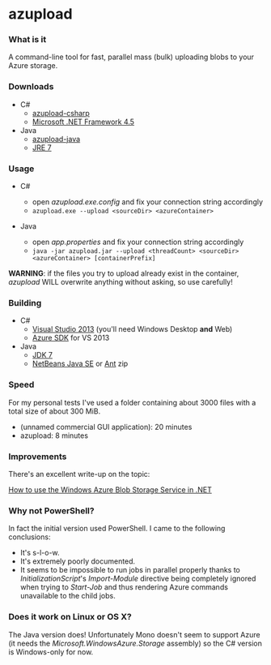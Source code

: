 # azupload

### What is it

A command-line tool for fast, parallel mass (bulk) uploading blobs to your Azure storage.


### Downloads

 * C#
   * [azupload-csharp](http://www.mediafire.com/download/17w7060dclr2max/azupload-csharp-20140201.7z)
   * [Microsoft .NET Framework 4.5](http://www.microsoft.com/en-us/download/details.aspx?id=30653)
 * Java
   * [azupload-java](http://www.mediafire.com/download/3f1wt1teyw1599u/azupload-java-20140201.7z)
   * [JRE 7](http://www.oracle.com/technetwork/java/javase/downloads/index.html)


### Usage

 * C#
   * open *azupload.exe.config* and fix your connection string accordingly
   * `azupload.exe --upload <sourceDir> <azureContainer>`

 * Java
   * open *app.properties* and fix your connection string accordingly
   * `java -jar azupload.jar --upload <threadCount> <sourceDir> <azureContainer> [containerPrefix]`

**WARNING**: if the files you try to upload already exist in the container, *azupload* WILL overwrite anything without asking, so use carefully!


### Building

 * C#
   * [Visual Studio 2013](http://www.visualstudio.com/downloads/download-visual-studio-vs) (you'll need Windows Desktop **and** Web)
   * [Azure SDK](http://www.windowsazure.com/en-us/downloads/) for VS 2013
 * Java
   * [JDK 7](http://www.oracle.com/technetwork/java/javase/downloads/index.html)
   * [NetBeans Java SE](https://netbeans.org/downloads/index.html) or [Ant](http://ant.apache.org/bindownload.cgi) zip


### Speed

For my personal tests I've used a folder containing about 3000 files with a total size of about 300 MiB.

* (unnamed commercial GUI application): 20 minutes
* azupload: 8 minutes


### Improvements

There's an excellent write-up on the topic:

[How to use the Windows Azure Blob Storage Service in .NET](http://www.windowsazure.com/en-us/documentation/articles/storage-dotnet-how-to-use-blobs-20/)


### Why not PowerShell?

In fact the initial version used PowerShell. I came to the following conclusions:

 * It's s-l-o-w.
 * It's extremely poorly documented.
 * It seems to be impossible to run jobs in parallel properly thanks to *InitializationScript*'s *Import-Module* directive being completely ignored when trying to *Start-Job* and thus rendering Azure commands unavailable to the child jobs.


### Does it work on Linux or OS X?

The Java version does! Unfortunately Mono doesn't seem to support Azure (it needs the *Microsoft.WindowsAzure.Storage* assembly) so the C# version is Windows-only for now.
